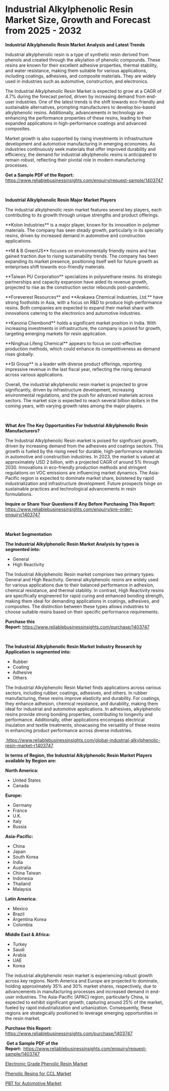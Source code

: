 <p><h1>Industrial Alkylphenolic Resin Market Size, Growth and Forecast from 2025 - 2032</h1></p><p><strong>Industrial Alkylphenolic Resin Market Analysis and Latest Trends</strong></p>
<p><p>Industrial alkylphenolic resin is a type of synthetic resin derived from phenols and created through the alkylation of phenolic compounds. These resins are known for their excellent adhesive properties, thermal stability, and water resistance, making them suitable for various applications, including coatings, adhesives, and composite materials. They are widely used in industries such as automotive, construction, and electronics.</p><p>The Industrial Alkylphenolic Resin Market is expected to grow at a CAGR of 4.7% during the forecast period, driven by increasing demand from end-user industries. One of the latest trends is the shift towards eco-friendly and sustainable alternatives, prompting manufacturers to develop bio-based alkylphenolic resins. Additionally, advancements in technology are enhancing the performance properties of these resins, leading to their expanded applications in high-performance coatings and advanced composites.</p><p>Market growth is also supported by rising investments in infrastructure development and automotive manufacturing in emerging economies. As industries continuously seek materials that offer improved durability and efficiency, the demand for industrial alkylphenolic resins is anticipated to remain robust, reflecting their pivotal role in modern manufacturing processes.</p></p>
<p><strong>Get a Sample PDF of the Report:&nbsp;</strong> <a href="https://www.reliablebusinessinsights.com/enquiry/request-sample/1403747?utm_campaign=62&utm_medium=2&utm_source=Github&utm_content=ia&utm_term=13012025&utm_id=industrial-alkylphenolic-resin">https://www.reliablebusinessinsights.com/enquiry/request-sample/1403747</a></p>
<p>&nbsp;</p>
<p><strong>Industrial Alkylphenolic Resin Major Market Players</strong></p>
<p><p>The industrial alkylphenolic resin market features several key players, each contributing to its growth through unique strengths and product offerings. </p><p>**Kolon Industries** is a major player, known for its innovation in polymer materials. The company has seen steady growth, particularly in its specialty resins, driven by increased demand in automotive and construction applications. </p><p>**M & B GreenUS** focuses on environmentally friendly resins and has gained traction due to rising sustainability trends. The company has been expanding its market presence, positioning itself well for future growth as enterprises shift towards eco-friendly materials.</p><p>**Taiwan PU Corporation** specializes in polyurethane resins. Its strategic partnerships and capacity expansion have aided its revenue growth, projected to rise as the construction sector rebounds post-pandemic.</p><p>**Foreverest Resources** and **Arakawa Chemical Industries, Ltd.** have strong footholds in Asia, with a focus on R&D to produce high-performance resins. Both companies are expected to expand their market share with innovations catering to the electronics and automotive industries.</p><p>**Kanoria Chembond** holds a significant market position in India. With increasing investments in infrastructure, the company is poised for growth, targeting emerging markets for resin application.</p><p>**Ninghua Lifeng Chemical** appears to focus on cost-effective production methods, which could enhance its competitiveness as demand rises globally.</p><p>**SI Group** is a leader with diverse product offerings, reporting impressive revenue in the last fiscal year, reflecting the rising demand across various applications.</p><p>Overall, the industrial alkylphenolic resin market is projected to grow significantly, driven by infrastructure development, increasing environmental regulations, and the push for advanced materials across sectors. The market size is expected to reach several billion dollars in the coming years, with varying growth rates among the major players.</p></p>
<p>&nbsp;</p>
<p><strong>What Are The Key Opportunities For Industrial Alkylphenolic Resin Manufacturers?</strong></p>
<p><p>The Industrial Alkylphenolic Resin market is poised for significant growth, driven by increasing demand from the adhesives and coatings sectors. This growth is fueled by the rising need for durable, high-performance materials in automotive and construction industries. In 2023, the market is valued at approximately USD 2 billion, with a projected CAGR of around 5% through 2030. Innovations in eco-friendly production methods and stringent regulations on VOC emissions are influencing market dynamics. The Asia-Pacific region is expected to dominate market share, bolstered by rapid industrialization and infrastructure development. Future prospects hinge on sustainable practices and technological advancements in resin formulations.</p></p>
<p><strong>Inquire or Share Your Questions If Any Before Purchasing This Report:</strong> <a href="https://www.reliablebusinessinsights.com/enquiry/pre-order-enquiry/1403747?utm_campaign=62&utm_medium=2&utm_source=Github&utm_content=ia&utm_term=13012025&utm_id=industrial-alkylphenolic-resin">https://www.reliablebusinessinsights.com/enquiry/pre-order-enquiry/1403747</a></p>
<p>&nbsp;</p>
<p><strong>Market Segmentation</strong></p>
<p><strong>The Industrial Alkylphenolic Resin Market Analysis by types is segmented into:</strong></p>
<p><ul><li>General</li><li>High Reactivity</li></ul></p>
<p><p>The Industrial Alkylphenolic Resin market comprises two primary types: General and High Reactivity. General alkylphenolic resins are widely used for various applications due to their balanced performance in adhesion, chemical resistance, and thermal stability. In contrast, High Reactivity resins are specifically engineered for rapid curing and enhanced bonding strength, making them ideal for demanding applications in coatings, adhesives, and composites. The distinction between these types allows industries to choose suitable resins based on their specific performance requirements.</p></p>
<p><strong>Purchase this Report:&nbsp;</strong><a href="https://www.reliablebusinessinsights.com/purchase/1403747?utm_campaign=62&utm_medium=2&utm_source=Github&utm_content=ia&utm_term=13012025&utm_id=industrial-alkylphenolic-resin">https://www.reliablebusinessinsights.com/purchase/1403747</a></p>
<p>&nbsp;</p>
<p><strong>The Industrial Alkylphenolic Resin Market Industry Research by Application is segmented into:</strong></p>
<p><ul><li>Rubber</li><li>Coating</li><li>Adhesive</li><li>Others</li></ul></p>
<p><p>The Industrial Alkylphenolic Resin Market finds applications across various sectors, including rubber, coatings, adhesives, and others. In rubber manufacturing, these resins improve elasticity and durability. For coatings, they enhance adhesion, chemical resistance, and durability, making them ideal for industrial and automotive applications. In adhesives, alkylphenolic resins provide strong bonding properties, contributing to longevity and performance. Additionally, other applications encompass electrical insulation and textile treatments, showcasing the versatility of these resins in enhancing product performance across diverse industries.</p></p>
<p><a href="https://www.reliablebusinessinsights.com/global-industrial-alkylphenolic-resin-market-r1403747?utm_campaign=62&utm_medium=2&utm_source=Github&utm_content=ia&utm_term=13012025&utm_id=industrial-alkylphenolic-resin">&nbsp;https://www.reliablebusinessinsights.com/global-industrial-alkylphenolic-resin-market-r1403747</a></p>
<p><strong>In terms of Region, the Industrial Alkylphenolic Resin Market Players available by Region are:</strong></p>
<p>
    <p> <strong> North America: </strong>
        <ul>
            <li>United States</li>
            <li>Canada</li>
        </ul>
        </p> 
    <p> <strong> Europe: </strong>
        <ul>
            <li>Germany</li>
            <li>France</li>
            <li>U.K.</li>
            <li>Italy</li>
            <li>Russia</li>
        </ul>
        </p> 
    <p> <strong> Asia-Pacific: </strong>
        <ul>
            <li>China</li>
            <li>Japan</li>
            <li>South Korea</li>
            <li>India</li>
            <li>Australia</li>
            <li>China Taiwan</li>
            <li>Indonesia</li>
            <li>Thailand</li>
            <li>Malaysia</li>
        </ul>
        </p> 
    <p> <strong> Latin America: </strong>
        <ul>
            <li>Mexico</li>
            <li>Brazil</li>
            <li>Argentina Korea</li>
            <li>Colombia</li>
        </ul>
        </p> 
    <p> <strong> Middle East & Africa: </strong>
        <ul>
            <li>Turkey</li>
            <li>Saudi</li>
            <li>Arabia</li>
            <li>UAE</li>
            <li>Korea</li>
        </ul>
    </p>
    </p>
<p><p>The industrial alkylphenolic resin market is experiencing robust growth across key regions. North America and Europe are projected to dominate, holding approximately 35% and 30% market shares, respectively, due to advancements in manufacturing processes and increased demand in end-user industries. The Asia-Pacific (APAC) region, particularly China, is expected to exhibit significant growth, capturing around 25% of the market, fueled by rapid industrialization and urbanization. Consequently, these regions are strategically positioned to leverage emerging opportunities in the resin market.</p></p>
<p><strong>Purchase this Report: </strong><a href="https://www.reliablebusinessinsights.com/purchase/1403747?utm_campaign=62&utm_medium=2&utm_source=Github&utm_content=ia&utm_term=13012025&utm_id=industrial-alkylphenolic-resin">https://www.reliablebusinessinsights.com/purchase/1403747</a></p>
<p>&nbsp;<strong>Get a Sample PDF of the Report:&nbsp;&nbsp;</strong><a href="https://www.reliablebusinessinsights.com/enquiry/request-sample/1403747?utm_campaign=62&utm_medium=2&utm_source=Github&utm_content=ia&utm_term=13012025&utm_id=industrial-alkylphenolic-resin">https://www.reliablebusinessinsights.com/enquiry/request-sample/1403747</a></p>
<p><strong></strong></p>
<p><p><a href="https://github.com/organophelia8282/Market-Research-Report-List-1/blob/main/electronic-grade-phenolic-resin-market.md?utm_campaign=62&utm_medium=2&utm_source=Github&utm_content=ia&utm_term=13012025&utm_id=industrial-alkylphenolic-resin">Electronic Grade Phenolic Resin Market</a></p><p><a href="https://github.com/jamastodola515/Market-Research-Report-List-1/blob/main/phenolic-resins-for-ccl-market.md?utm_campaign=62&utm_medium=2&utm_source=Github&utm_content=ia&utm_term=13012025&utm_id=industrial-alkylphenolic-resin">Phenolic Resins for CCL Market</a></p><p><a href="https://github.com/danikabiele541/Market-Research-Report-List-1/blob/main/pbt-for-automotive-market.md?utm_campaign=62&utm_medium=2&utm_source=Github&utm_content=ia&utm_term=13012025&utm_id=industrial-alkylphenolic-resin">PBT for Automotive Market</a></p></p>
